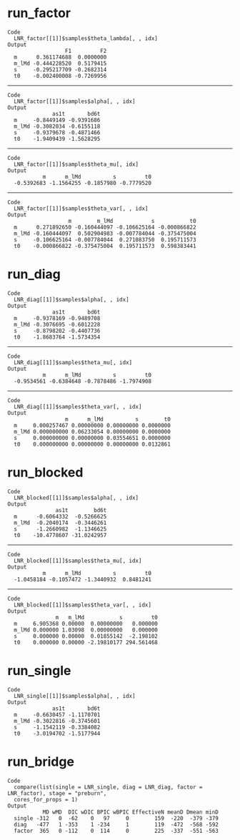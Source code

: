 # run_factor

    Code
      LNR_factor[[1]]$samples$theta_lambda[, , idx]
    Output
                      F1         F2
      m      0.361174688  0.0000000
      m_lMd -0.444228520  0.5179415
      s     -0.295217709 -0.2682314
      t0    -0.002400008 -0.7269956

---

    Code
      LNR_factor[[1]]$samples$alpha[, , idx]
    Output
                  as1t       bd6t
      m     -0.8449149 -0.9391686
      m_lMd -0.3082034 -0.6155118
      s     -0.9379678 -0.4871466
      t0    -1.9409439 -1.5628295

---

    Code
      LNR_factor[[1]]$samples$theta_mu[, idx]
    Output
               m      m_lMd          s         t0 
      -0.5392683 -1.1564255 -0.1857980 -0.7779520 

---

    Code
      LNR_factor[[1]]$samples$theta_var[, , idx]
    Output
                       m        m_lMd            s           t0
      m      0.271892650 -0.160444097 -0.106625164 -0.000866822
      m_lMd -0.160444097  0.502904983 -0.007784044 -0.375475004
      s     -0.106625164 -0.007784044  0.271083750  0.195711573
      t0    -0.000866822 -0.375475004  0.195711573  0.598383441

# run_diag

    Code
      LNR_diag[[1]]$samples$alpha[, , idx]
    Output
                  as1t       bd6t
      m     -0.9378169 -0.9489708
      m_lMd -0.3076695 -0.6012228
      s     -0.8798202 -0.4407736
      t0    -1.8683764 -1.5734354

---

    Code
      LNR_diag[[1]]$samples$theta_mu[, idx]
    Output
               m      m_lMd          s         t0 
      -0.9534561 -0.6384648 -0.7878486 -1.7974908 

---

    Code
      LNR_diag[[1]]$samples$theta_var[, , idx]
    Output
                      m      m_lMd          s        t0
      m     0.000257467 0.00000000 0.00000000 0.0000000
      m_lMd 0.000000000 0.06233054 0.00000000 0.0000000
      s     0.000000000 0.00000000 0.03554651 0.0000000
      t0    0.000000000 0.00000000 0.00000000 0.0132861

# run_blocked

    Code
      LNR_blocked[[1]]$samples$alpha[, , idx]
    Output
                   as1t        bd6t
      m      -0.6064332  -0.5266625
      m_lMd  -0.2040174  -0.3446261
      s      -1.2660982  -1.1346625
      t0    -10.4778607 -31.0242957

---

    Code
      LNR_blocked[[1]]$samples$theta_mu[, idx]
    Output
               m      m_lMd          s         t0 
      -1.0458184 -0.1057472 -1.3440932  0.8481241 

---

    Code
      LNR_blocked[[1]]$samples$theta_var[, , idx]
    Output
                   m   m_lMd           s         t0
      m     6.905368 0.00000  0.00000000   0.000000
      m_lMd 0.000000 1.03098  0.00000000   0.000000
      s     0.000000 0.00000  0.01855142  -2.198102
      t0    0.000000 0.00000 -2.19810177 294.561468

# run_single

    Code
      LNR_single[[1]]$samples$alpha[, , idx]
    Output
                  as1t       bd6t
      m     -0.6630457 -1.1170701
      m_lMd -0.3022816 -0.3745601
      s     -1.1542119 -0.3384082
      t0    -3.0194702 -1.5177944

# run_bridge

    Code
      compare(list(single = LNR_single, diag = LNR_diag, factor = LNR_factor), stage = "preburn",
      cores_for_props = 1)
    Output
               MD wMD  DIC wDIC BPIC wBPIC EffectiveN meanD Dmean minD
      single -312   0  -62    0   97     0        159  -220  -379 -379
      diag   -477   1 -353    1 -234     1        119  -472  -568 -592
      factor  365   0 -112    0  114     0        225  -337  -551 -563

